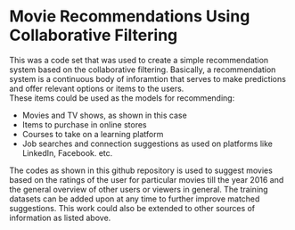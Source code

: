 # Movie Recommendations Using Collaborative Filtering
This was a code set that was used to create a simple recommendation system based on the collaborative filtering. Basically, a recommendation system is a continuous body of inforamtion that serves to make predictions and offer relevant options or items to the users.\
These items could be used as the models for recommending:
* Movies and TV shows, as shown in this case
* Items to purchase in online stores
* Courses to take on a learning platform
* Job searches and connection suggestions as used on platforms like LinkedIn, Facebook. etc.

The codes as shown in this github repository is used to suggest movies based on the ratings of the user for particular movies till the year 2016 and the general overview of other users or viewers in general. The training datasets can be added upon at any time to further improve matched suggestions. This work could also be extended to other sources of information as listed above.